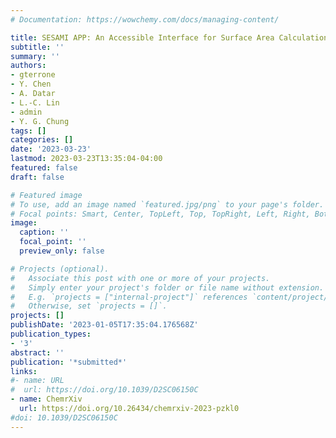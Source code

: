 ```yaml
---
# Documentation: https://wowchemy.com/docs/managing-content/

title: SESAMI APP: An Accessible Interface for Surface Area Calculation of Materials from Adsorption Isotherms
subtitle: ''
summary: ''
authors:
- gterrone
- Y. Chen
- A. Datar
- L.-C. Lin
- admin
- Y. G. Chung
tags: []
categories: []
date: '2023-03-23'
lastmod: 2023-03-23T13:35:04-04:00
featured: false
draft: false

# Featured image
# To use, add an image named `featured.jpg/png` to your page's folder.
# Focal points: Smart, Center, TopLeft, Top, TopRight, Left, Right, BottomLeft, Bottom, BottomRight.
image:
  caption: ''
  focal_point: ''
  preview_only: false

# Projects (optional).
#   Associate this post with one or more of your projects.
#   Simply enter your project's folder or file name without extension.
#   E.g. `projects = ["internal-project"]` references `content/project/deep-learning/index.md`.
#   Otherwise, set `projects = []`.
projects: []
publishDate: '2023-01-05T17:35:04.176568Z'
publication_types:
- '3'
abstract: ''
publication: '*submitted*'
links:
#- name: URL
#  url: https://doi.org/10.1039/D2SC06150C
- name: ChemrXiv
  url: https://doi.org/10.26434/chemrxiv-2023-pzkl0
#doi: 10.1039/D2SC06150C
---
```


